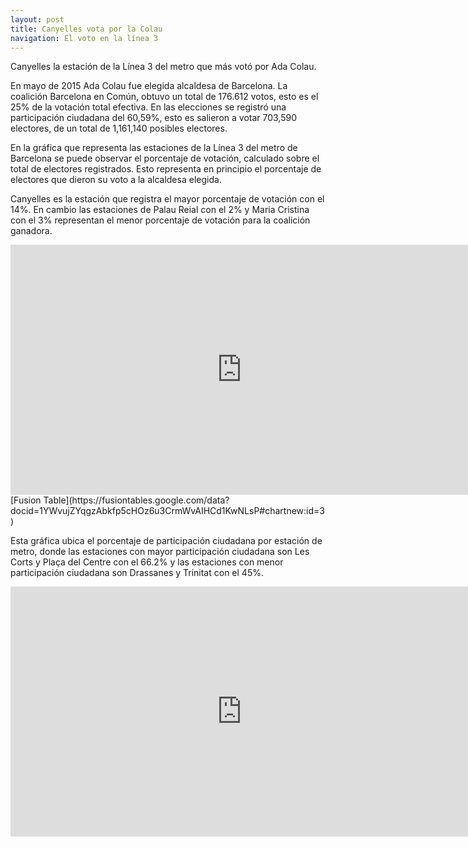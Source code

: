 ```yaml
---
layout: post
title: Canyelles vota por la Colau
navigation: El voto en la línea 3
---
```


Canyelles la estación de la Línea 3 del metro que más votó por Ada Colau.


En mayo de 2015 Ada Colau fue elegida alcaldesa de Barcelona. La coalición Barcelona en Común, obtuvo un total de 176.612 votos, esto es el 25% de la votación total efectiva. En las elecciones se registró una participación ciudadana del 60,59%, esto es salieron a votar 703,590 electores, de un total de 1,161,140 posibles electores.


En la gráfica que representa las estaciones de la Línea 3 del metro de Barcelona se puede observar el porcentaje de votación, calculado sobre el total de electores registrados. Esto representa en principio el porcentaje de electores que dieron su voto a la alcaldesa elegida.

Canyelles es la estación que registra el mayor porcentaje de votación con el 14%. En cambio las estaciones de Palau Reial con el 2% y Maria Cristina con el 3% representan el menor porcentaje de votación para la coalición ganadora.


<iframe width="740" height="400" scrolling="no" frameborder="no" src="https://fusiontables.google.com/embedviz?containerId=googft-gviz-canvas&amp;q=select+col2%3E%3E0%2C+col10%3E%3E0%2C+col15%3E%3E1+from+1YWvujZYqgzAbkfp5cHOz6u3CrmWvAIHCd1KwNLsP+order+by+col10%3E%3E0+asc+limit+26&amp;viz=GVIZ&amp;t=LINE&amp;uiversion=2&amp;gco_forceIFrame=true&amp;gco_hasLabelsColumn=true&amp;gco_vAxes=%5B%7B%22title%22%3Anull%2C+%22minValue%22%3Anull%2C+%22maxValue%22%3Anull%2C+%22useFormatFromData%22%3Atrue%2C+%22viewWindow%22%3A%7B%22max%22%3Anull%2C+%22min%22%3Anull%7D%7D%2C%7B%22useFormatFromData%22%3Atrue%2C+%22viewWindow%22%3A%7B%22max%22%3Anull%2C+%22min%22%3Anull%7D%2C+%22minValue%22%3Anull%2C+%22maxValue%22%3Anull%2C+%22textStyle%22%3A%7B%22color%22%3A%22none%22%2C+%22fontSize%22%3A12%7D%7D%5D&amp;gco_useFirstColumnAsDomain=true&amp;gco_legacyScatterChartLabels=true&amp;gco_curveType=&amp;gco_booleanRole=certainty&amp;gco_lineWidth=2&amp;gco_hAxis=%7B%22useFormatFromData%22%3Atrue%2C+%22minValue%22%3Anull%2C+%22maxValue%22%3Anull%2C+%22viewWindow%22%3Anull%2C+%22viewWindowMode%22%3Anull%7D&amp;gco_legend=none&amp;gco_series=%7B%220%22%3A%7B%22targetAxisIndex%22%3A1%2C+%22color%22%3A%22none%22%7D%2C+%221%22%3A%7B%22color%22%3A%22%2338761d%22%7D%7D&amp;width=740&amp;height=400"></iframe>
[Fusion Table](https://fusiontables.google.com/data?docid=1YWvujZYqgzAbkfp5cHOz6u3CrmWvAIHCd1KwNLsP#chartnew:id=3)

 Esta gráfica ubica el porcentaje de participación ciudadana por estación de metro, donde las estaciones con mayor participación ciudadana son Les Corts y Plaça del Centre con el 66.2% y las estaciones con menor participación ciudadana son Drassanes y Trinitat con el 45%. 
<iframe width="740" height="400" scrolling="no" frameborder="no" src="https://fusiontables.google.com/embedviz?containerId=googft-gviz-canvas&amp;q=select+col2%3E%3E0%2C+col3%3E%3E1%2C+col10%3E%3E0+from+1phXhBl3IYFJFaS5Yt1IlPcfq2PNFsmiJzEXTD4Yy+order+by+col10%3E%3E0+asc+limit+26&amp;viz=GVIZ&amp;t=LINE&amp;uiversion=2&amp;gco_forceIFrame=true&amp;gco_hasLabelsColumn=true&amp;gco_vAxes=%5B%7B%22title%22%3Anull%2C+%22minValue%22%3Anull%2C+%22maxValue%22%3Anull%2C+%22useFormatFromData%22%3Atrue%2C+%22viewWindow%22%3A%7B%22max%22%3Anull%2C+%22min%22%3Anull%7D%7D%2C%7B%22useFormatFromData%22%3Atrue%2C+%22viewWindow%22%3A%7B%22max%22%3Anull%2C+%22min%22%3Anull%7D%2C+%22minValue%22%3Anull%2C+%22maxValue%22%3Anull%2C+%22titleTextStyle%22%3A%7B%22color%22%3A%22%23ffffff%22%2C+%22fontSize%22%3A12%2C+%22italic%22%3Atrue%7D%2C+%22textStyle%22%3A%7B%22color%22%3A%22%23ffffff%22%2C+%22fontSize%22%3A12%7D%7D%5D&amp;gco_useFirstColumnAsDomain=true&amp;gco_legacyScatterChartLabels=true&amp;gco_curveType=&amp;gco_booleanRole=certainty&amp;gco_lineWidth=2&amp;gco_hAxis=%7B%22useFormatFromData%22%3Atrue%2C+%22minValue%22%3Anull%2C+%22maxValue%22%3Anull%2C+%22viewWindow%22%3Anull%2C+%22viewWindowMode%22%3Anull%2C+%22textStyle%22%3A%7B%22color%22%3A%22%23000000%22%2C+%22fontSize%22%3A12%7D%7D&amp;gco_legend=none&amp;gco_series=%7B%220%22%3A%7B%22color%22%3A%22%2338761d%22%7D%2C+%221%22%3A%7B%22color%22%3A%22none%22%2C+%22targetAxisIndex%22%3A0%7D%2C+%222%22%3A%7B%22color%22%3A%22none%22%2C+%22targetAxisIndex%22%3A1%7D%7D&amp;gco_legendTextStyle=%7B%22color%22%3A%22%23f3f3f3%22%2C+%22fontSize%22%3A12%7D&amp;gco_title=PARTICIPACI%C3%93N+CIUDADANA+2015&amp;width=740&amp;height=400"></iframe>

